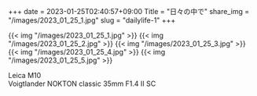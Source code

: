 +++
date  = 2023-01-25T02:40:57+09:00
Title = "日々の中で"
share_img = "/images/2023_01_25_1.jpg"
slug = "dailylife-1"
+++

{{< img "/images/2023_01_25_1.jpg" >}}
{{< img "/images/2023_01_25_2.jpg" >}}
{{< img "/images/2023_01_25_3.jpg" >}}
{{< img "/images/2023_01_25_4.jpg" >}}
{{< img "/images/2023_01_25_5.jpg" >}}

Leica M10<br>
Voigtlander NOKTON classic 35mm F1.4 Ⅱ SC
